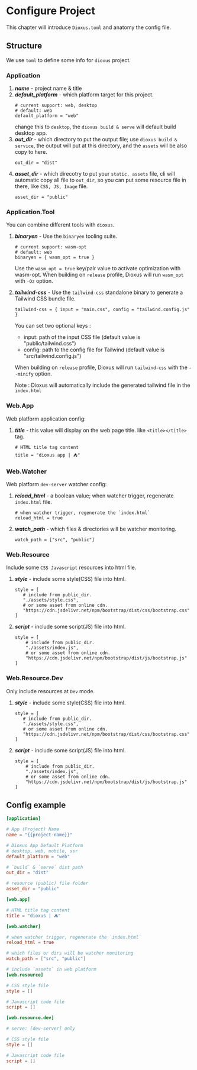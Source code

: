 # Configure Project

This chapter will introduce `Dioxus.toml` and anatomy the config file.

## Structure

We use `toml` to define some info for `dioxus` project.

### Application

1. ***name*** - project name & title
2. ***default_platform*** - which platform target for this project.
   ```
   # current support: web, desktop
   # default: web
   default_platform = "web"
   ```
   change this to `desktop`, the `dioxus build & serve` will default build desktop app.
3. ***out_dir*** - which directory to put the output file; use `dioxus build & service`, the output will put at this directory, and the `assets` will be also copy to here.
    ```
    out_dir = "dist"
    ```
4. ***asset_dir*** - which direcotry to put your `static, assets` file, cli will automatic copy all file to `out_dir`, so you can put some resource file in there, like `CSS, JS, Image` file.
   ```
   asset_dir = "public"
   ```

### Application.Tool

You can combine different tools with `dioxus`.

1. ***binaryen*** - Use the `binaryen` tooling suite.
   ```
   # current support: wasm-opt
   # default: web
   binaryen = { wasm_opt = true }
   ```
   Use the `wasm_opt = true` key/pair value to activate optimization with wasm-opt.
   When building on `release` profile, Dioxus will run `wasm_opt` with `-Oz` option.
2. ***tailwind-css*** - Use the `tailwind-css` standalone binary to generate a Tailwind CSS bundle file.
   ```
   tailwind-css = { input = "main.css", config = "tailwind.config.js" }
   ```
   You can set two optional keys :
    - input: path of the input CSS file (default value is "public/tailwind.css")
    - config: path to the config file for Tailwind (default value is "src/tailwind.config.js")

    When building on `release` profile, Dioxus will run `tailwind-css` with the `--minify` option.

    Note : Dioxus will automatically include the generated tailwind file in the `index.html`

### Web.App

Web platform application config:

1. ***title*** - this value will display on the web page title. like `<title></title>` tag.
   ```
   # HTML title tag content
   title = "dioxus app | ⛺"
   ```

### Web.Watcher

Web platform `dev-server` watcher config:

1. ***reload_html*** - a boolean value; when watcher trigger, regenerate `index.html` file.
   ```
   # when watcher trigger, regenerate the `index.html`
   reload_html = true
   ```
2. ***watch_path*** - which files & directories will be watcher monitoring.
   ```
   watch_path = ["src", "public"]
   ```

### Web.Resource

Include some `CSS Javascript` resources into html file.

1. ***style*** - include some style(CSS) file into html.
   ```
   style = [
      # include from public_dir.
      "./assets/style.css",
      # or some asset from online cdn.
      "https://cdn.jsdelivr.net/npm/bootstrap/dist/css/bootstrap.css"
   ]
   ```
2. ***script*** - include some script(JS) file into html.
    ```
    style = [
        # include from public_dir.
        "./assets/index.js",
        # or some asset from online cdn.
        "https://cdn.jsdelivr.net/npm/bootstrap/dist/js/bootstrap.js"
    ]
   ```

### Web.Resource.Dev

Only include resources at `Dev` mode.

1. ***style*** - include some style(CSS) file into html.
   ```
   style = [
      # include from public_dir.
      "./assets/style.css",
      # or some asset from online cdn.
      "https://cdn.jsdelivr.net/npm/bootstrap/dist/css/bootstrap.css"
   ]
   ```
2. ***script*** - include some script(JS) file into html.
    ```
    style = [
        # include from public_dir.
        "./assets/index.js",
        # or some asset from online cdn.
        "https://cdn.jsdelivr.net/npm/bootstrap/dist/js/bootstrap.js"
    ]
   ```

## Config example

```toml
[application]

# App (Project) Name
name = "{{project-name}}"

# Dioxus App Default Platform
# desktop, web, mobile, ssr
default_platform = "web"

# `build` & `serve` dist path
out_dir = "dist"

# resource (public) file folder
asset_dir = "public"

[web.app]

# HTML title tag content
title = "dioxus | ⛺"

[web.watcher]

# when watcher trigger, regenerate the `index.html`
reload_html = true

# which files or dirs will be watcher monitoring
watch_path = ["src", "public"]

# include `assets` in web platform
[web.resource]

# CSS style file
style = []

# Javascript code file
script = []

[web.resource.dev]

# serve: [dev-server] only

# CSS style file
style = []

# Javascript code file
script = []
```